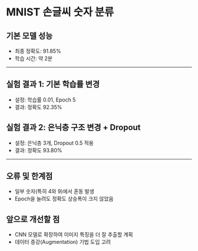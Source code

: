 # MNIST 손글씨 숫자 분류

## 기본 모델 성능
- 최종 정확도: 91.85%
- 학습 시간: 약 2분

---

## 실험 결과 1: 기본 학습률 변경
- 설정: 학습률 0.01, Epoch 5
- 결과: 정확도 92.35%

## 실험 결과 2: 은닉층 구조 변경 + Dropout
- 설정: 은닉층 3개, Dropout 0.5 적용
- 결과: 정확도 93.80%

---

## 오류 및 한계점
- 일부 숫자(특히 4와 9)에서 혼동 발생
- Epoch을 늘려도 정확도 상승폭이 크지 않았음

## 앞으로 개선할 점
- CNN 모델로 확장하여 이미지 특징을 더 잘 추출할 계획
- 데이터 증강(Augmentation) 기법 도입 고려
